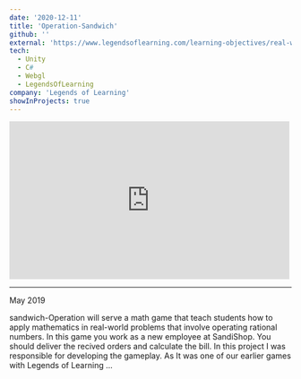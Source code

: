 ```yaml
---
date: '2020-12-11'
title: 'Operation-Sandwich'
github: ''
external: 'https://www.legendsoflearning.com/learning-objectives/real-world-problems-with-rational-numbers-math-games/'
tech:
  - Unity
  - C#
  - Webgl
  - LegendsOfLearning
company: 'Legends of Learning'
showInProjects: true
---
```

<iframe width="500" height="282" src="https://www.youtube.com/embed/toYvUEbnXSk" frameborder="0" allow="accelerometer; autoplay; clipboard-write; encrypted-media; gyroscope; picture-in-picture" allowfullscreen></iframe>


--- 
May 2019  

sandwich-Operation will serve a math game that teach students how to apply mathematics in real-world problems that involve operating rational numbers. In this game you work as a new employee at SandiShop. You should deliver the recived orders and calculate the bill.
In this project I was responsible for developing the gameplay. As It was one of our earlier games with Legends of Learning ...